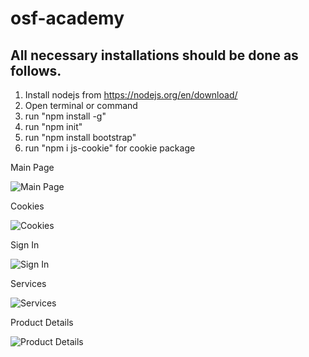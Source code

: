 # osf-academy

## All necessary installations should be done as follows.

1. Install nodejs from https://nodejs.org/en/download/
2. Open terminal or command
3. run "npm install -g"
4. run "npm init"
5. run "npm install bootstrap"
6. run "npm i js-cookie" for cookie package

Main Page

![Main Page](https://github.com/dincerulker/osf-academy-main/blob/master/ReadmeImg/index.PNG)

Cookies 

![Cookies](https://github.com/dincerulker/osf-academy-main/blob/master/ReadmeImg/cookies.PNG)

Sign In 

![Sign In](https://github.com/dincerulker/osf-academy-main/blob/master/ReadmeImg/signin.PNG)

Services 

![Services](https://github.com/dincerulker/osf-academy-main/blob/master/ReadmeImg/services.PNG)

Product Details 

![Product Details](https://github.com/dincerulker/osf-academy-main/blob/master/ReadmeImg/products.PNG)

